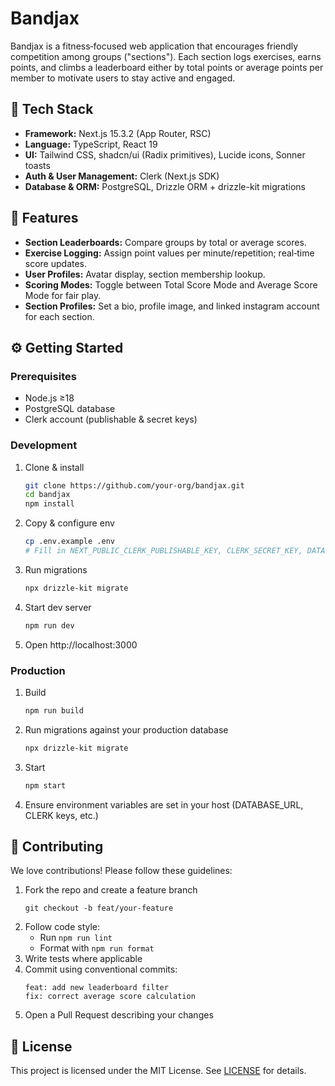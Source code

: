 # Bandjax

Bandjax is a fitness‐focused web application that encourages friendly competition among groups ("sections"). Each section logs exercises, earns points, and climbs a leaderboard either by total points or average points per member to motivate users to stay active and engaged.

## 🚀 Tech Stack

- **Framework:** Next.js 15.3.2 (App Router, RSC)
- **Language:** TypeScript, React 19
- **UI:** Tailwind CSS, shadcn/ui (Radix primitives), Lucide icons, Sonner toasts
- **Auth & User Management:** Clerk (Next.js SDK)
- **Database & ORM:** PostgreSQL, Drizzle ORM + drizzle-kit migrations

## 📖 Features

- **Section Leaderboards:** Compare groups by total or average scores.
- **Exercise Logging:** Assign point values per minute/repetition; real‐time score updates.
- **User Profiles:** Avatar display, section membership lookup.
- **Scoring Modes:** Toggle between Total Score Mode and Average Score Mode for fair play.
- **Section Profiles:** Set a bio, profile image, and linked instagram account for each section.

## ⚙️ Getting Started

### Prerequisites

- Node.js ≥18
- PostgreSQL database
- Clerk account (publishable & secret keys)

### Development

1. Clone & install
   ```bash
   git clone https://github.com/your-org/bandjax.git
   cd bandjax
   npm install
   ```
2. Copy & configure env
   ```bash
   cp .env.example .env
   # Fill in NEXT_PUBLIC_CLERK_PUBLISHABLE_KEY, CLERK_SECRET_KEY, DATABASE_URL
   ```
3. Run migrations
   ```bash
   npx drizzle-kit migrate
   ```
4. Start dev server
   ```bash
   npm run dev
   ```
5. Open http://localhost:3000

### Production

1. Build
   ```bash
   npm run build
   ```
2. Run migrations against your production database
   ```bash
   npx drizzle-kit migrate
   ```
3. Start
   ```bash
   npm start
   ```
4. Ensure environment variables are set in your host (DATABASE_URL, CLERK keys, etc.)

## 🤝 Contributing

We love contributions! Please follow these guidelines:

1. Fork the repo and create a feature branch
   ```
   git checkout -b feat/your-feature
   ```
2. Follow code style:
   - Run `npm run lint`
   - Format with `npm run format`
3. Write tests where applicable
4. Commit using conventional commits:
   ```
   feat: add new leaderboard filter
   fix: correct average score calculation
   ```
5. Open a Pull Request describing your changes

## 📝 License

This project is licensed under the MIT License. See [LICENSE](LICENSE) for details.
